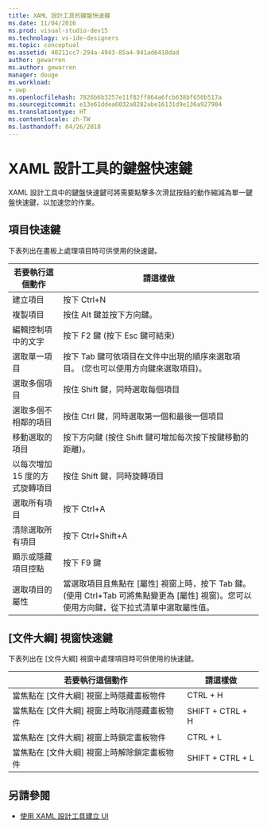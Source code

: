 ```yaml
---
title: XAML 設計工具的鍵盤快速鍵
ms.date: 11/04/2016
ms.prod: visual-studio-dev15
ms.technology: vs-ide-designers
ms.topic: conceptual
ms.assetid: 40211cc7-294a-4943-85a4-941ad6418dad
author: gewarren
ms.author: gewarren
manager: douge
ms.workload:
- uwp
ms.openlocfilehash: 7826b6b3257e11f82ff864a6fcb638bf650b517a
ms.sourcegitcommit: e13e61ddea6032a8282abe16131d9e136a927984
ms.translationtype: HT
ms.contentlocale: zh-TW
ms.lasthandoff: 04/26/2018
---
```

# <a name="keyboard-shortcuts--for-xaml-designer"></a>XAML 設計工具的鍵盤快速鍵
XAML 設計工具中的鍵盤快速鍵可將需要點擊多次滑鼠按鈕的動作縮減為單一鍵盤快速鍵，以加速您的作業。

## <a name="element-shortcuts"></a>項目快速鍵
 下表列出在畫板上處理項目時可供使用的快速鍵。

|**若要執行這個動作**|**請這樣做**|
|--------------------------------|-----------------|
|建立項目|按下 Ctrl+N|
|複製項目|按住 Alt 鍵並按下方向鍵。|
|編輯控制項中的文字|按下 F2 鍵 (按下 Esc 鍵可結束)|
|選取單一項目|按下 Tab 鍵可依項目在文件中出現的順序來選取項目。 (您也可以使用方向鍵來選取項目)。|
|選取多個項目|按住 Shift 鍵，同時選取每個項目|
|選取多個不相鄰的項目|按住 Ctrl 鍵，同時選取第一個和最後一個項目|
|移動選取的項目|按下方向鍵 (按住 Shift 鍵可增加每次按下按鍵移動的距離)。|
|以每次增加 15 度的方式旋轉項目|按住 Shift 鍵，同時旋轉項目|
|選取所有項目|按下 Ctrl+A|
|清除選取所有項目|按下 Ctrl+Shift+A|
|顯示或隱藏項目控點|按下 F9 鍵|
|選取項目的屬性|當選取項目且焦點在 [屬性] 視窗上時，按下 Tab 鍵。(使用 Ctrl+Tab 可將焦點變更為 [屬性] 視窗)。您可以使用方向鍵，從下拉式清單中選取屬性值。|

## <a name="document-outline-window-shortcuts"></a>[文件大綱] 視窗快速鍵
 下表列出在 [文件大綱] 視窗中處理項目時可供使用的快速鍵。

|**若要執行這個動作**|**請這樣做**|
|--------------------------------|-----------------|
|當焦點在 [文件大綱] 視窗上時隱藏畫板物件|CTRL + H|
|當焦點在 [文件大綱] 視窗上時取消隱藏畫板物件|SHIFT + CTRL + H|
|當焦點在 [文件大綱] 視窗上時鎖定畫板物件|CTRL + L|
|當焦點在 [文件大綱] 視窗上時解除鎖定畫板物件|SHIFT + CTRL + L|

## <a name="see-also"></a>另請參閱

- [使用 XAML 設計工具建立 UI](../designers/creating-a-ui-by-using-xaml-designer-in-visual-studio.md)